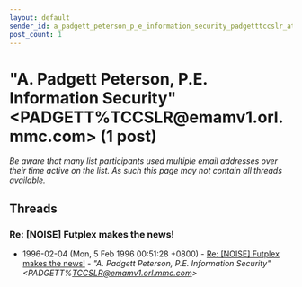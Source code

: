 ```yaml
---
layout: default
sender_id: a_padgett_peterson_p_e_information_security_padgetttccslr_at_emamv1_orl_mmc_com_
post_count: 1
---
```


# "A. Padgett Peterson, P.E. Information Security"<PADGETT%TCCSLR<span>@</span>emamv1.orl.mmc.com> (1 post)

_Be aware that many list participants used multiple email addresses over their time active on the list. As such this page may not contain all threads available._

## Threads

### Re: [NOISE] Futplex makes the news!
+ 1996-02-04 (Mon, 5 Feb 1996 00:51:28 +0800) - [Re: [NOISE] Futplex makes the news!](/archive/1996/02/1db615a8b381c9b4f051c1dc13464bbeb3aff13e4302479a9ce49d40a5375d11) - _"A. Padgett Peterson, P.E. Information Security"\<PADGETT%TCCSLR@emamv1.orl.mmc.com\>_

